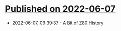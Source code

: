 # [Published on 2022-06-07](index.md)

* [2022-06-07, 09:39:37](https://news.ycombinator.com/item?id=31651841) - [A Bit of Z80 History](https://mitsi.com/2021/12/21/a-bit-of-z80-history/)
